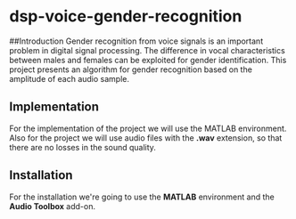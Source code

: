 # dsp-voice-gender-recognition

##Introduction
Gender recognition from voice signals is an important problem in digital signal processing. The difference in vocal characteristics between males and females can be exploited for gender identification. This project presents an algorithm for gender recognition based on the amplitude of each audio sample.

## Implementation
For the implementation of the project we will use the MATLAB environment.
Also for the project we will use audio files with the **.wav** extension, so that there are no losses in the sound quality.

## Installation
For the installation we're going to use the **MATLAB** environment and the **Audio Toolbox** add-on.

